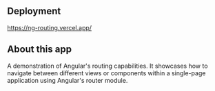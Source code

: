 ## Deployment

https://ng-routing.vercel.app/

## About this app

A demonstration of Angular's routing capabilities. It showcases how to navigate between different views or components within a single-page application using Angular's router module.
